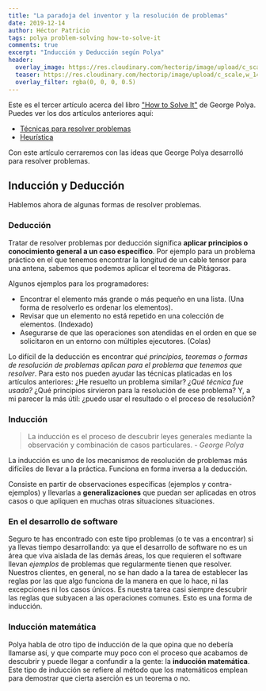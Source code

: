 ```yaml
---
title: "La paradoja del inventor y la resolución de problemas"
date: 2019-12-14
author: Héctor Patricio
tags: polya problem-solving how-to-solve-it
comments: true
excerpt: "Inducción y Deducción según Polya"
header:
  overlay_image: https://res.cloudinary.com/hectorip/image/upload/c_scale,w_1400/v1575746191/verne-ho-0LAJfSNa-xQ-unsplash_prh7gv.jpg
  teaser: https://res.cloudinary.com/hectorip/image/upload/c_scale,w_1400/v1575746191/verne-ho-0LAJfSNa-xQ-unsplash_prh7gv.jpg
  overlay_filter: rgba(0, 0, 0, 0.5)
---
```


Este es el tercer artículo acerca del libro ["How to Solve It"](https://amzn.to/2P8HJA8) de George Polya. Puedes ver los dos artículos anteriores aquí:

- [Técnicas para resolver problemas](/2019/09/27/tecnicas-para-resolver-problemas.html)
- [Heurística](/2019/10/03/el-arte-de-resolver-problemas-la-heuristica.html)

Con este artículo cerraremos con las ideas que George Polya desarrolló para resolver problemas.

## Inducción y Deducción

Hablemos ahora de algunas formas de resolver problemas.

### Deducción

Tratar de resolver problemas por deducción significa **aplicar principios o
conocimiento general a un caso específico**. Por ejemplo para un problema
práctico en el que tenemos encontrar la longitud de un cable tensor para una
antena, sabemos que podemos aplicar el teorema de Pitágoras.

Algunos ejemplos para los programadores:

- Encontrar el elemento más grande o más pequeño en una lista. (Una forma de resolverlo es ordenar los elementos).
- Revisar que un elemento no está repetido en una colección de elementos. (Indexado)
- Asegurarse de que las operaciones son atendidas en el orden en que se solicitaron en un entorno con múltiples ejecutores. (Colas)

Lo difícil de la deducción es encontrar *qué principios, teoremas o formas 
de resolución de problemas aplican para el problema que tenemos que resolver*. Para esto nos pueden ayudar las técnicas platicadas en los artículos anteriores: ¿He resuelto un problema similar? *¿Qué técnica fue usada?* ¿Qué principios sirvieron para la resolución de ese problema? Y, a mi parecer la más útil: ¿puedo usar el resultado o el proceso de resolución?

<!-- Polya dice que aunque se dice que Sherlock Holmes "deduce", en realidad aplica la inducción para llegar a conclusiones, ya que aplica conocimiento general a casos concretos. -->

### Inducción

> La inducción es el proceso de descubrir leyes generales mediante la observación y combinación de casos particulares. - *George Polya*

La inducción es uno de los mecanismos de resolución de problemas más difíciles de llevar a la práctica. Funciona en forma inversa a la deducción.

Consiste en partir de observaciones específicas (ejemplos y contra-ejemplos) y llevarlas a **generalizaciones** que puedan ser aplicadas en otros casos o que apliquen en muchas otras situaciones situaciones.

### En el desarrollo de software

Seguro te has encontrado con este tipo problemas (o te vas a encontrar) si ya llevas tiempo desarrollando: ya que el desarrollo de software no es un área que viva aislada de las demás áreas, los que requieren el software llevan _ejemplos_ de  problemas que regularmente tienen que resolver. Nuestros clientes, en general, no se han dado a la tarea de establecer las reglas por las que algo funciona de la manera en que lo hace, ni las excepciones ni los casos únicos. Es nuestra tarea casi siempre descubrir las reglas que subyacen a las operaciones comunes. Esto es una forma de inducción.

### Inducción matemática

Polya habla de otro tipo de inducción de la que opina que no debería llamarse así, y que comparte muy poco con el proceso que acabamos de descubrir y puede llegar a confundir a la gente: la **inducción matemática**. Este tipo de inducción se refiere al método que los matemáticos emplean para demostrar que cierta aserción es un teorema o no.

